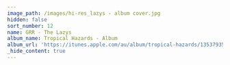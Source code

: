 ```yaml
---
image_path: /images/hi-res_lazys - album cover.jpg
hidden: false
sort_number: 12
name: GRR - The Lazys
album_name: Tropical Hazards - Album
album_url: 'https://itunes.apple.com/au/album/tropical-hazards/1353793547'
_hide_content: true
---
```


